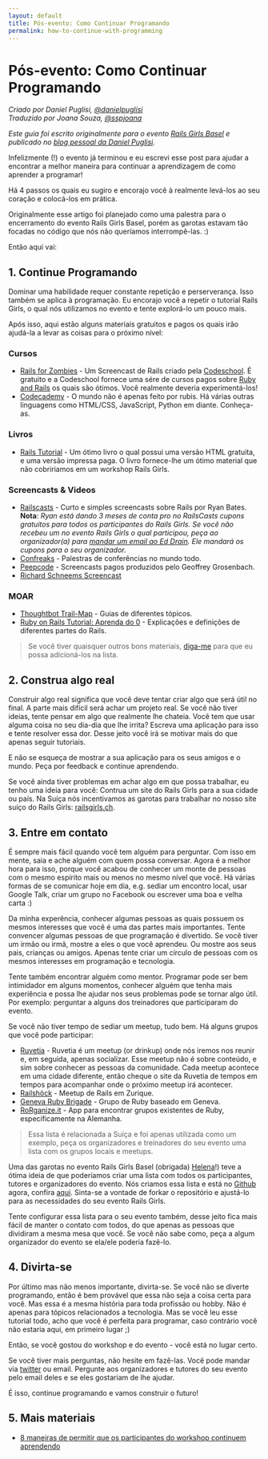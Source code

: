 ```yaml
---
layout: default
title: Pós-evento: Como Continuar Programando
permalink: how-to-continue-with-programming
---
```


# Pós-evento: Como Continuar Programando

*Criado por Daniel Puglisi, [@danielpuglisi](http://twitter.com/danielpuglisi)*  
*Traduzido por Joana Souza, [@sspjoana](https://www.twitter.com/sspjoana)*

*Este guia foi escrito originalmente para o evento [Rails Girls Basel](http://railsgirls.com/basel) e publicado no
 [blog pessoal da Daniel Puglisi](http://danielpuglisi.com/articles/2013/04/rails-girls-after-the-event-how-to-continue-with-programming).*

Infelizmente (!) o evento já terminou e eu escrevi esse post para ajudar a encontrar a melhor maneira para continuar a aprendizagem de como aprender a programar!

Há 4 passos os quais eu sugiro e encorajo você à realmente levá-los ao seu coração e colocá-los em prática.

Originalmente esse artigo foi planejado como uma palestra para o encerramento do evento Rails Girls Basel, porém as garotas estavam tão focadas no código que nós não queríamos interrompê-las. :)

Então aqui vai:

## 1. Continue Programando

Dominar uma habilidade requer constante repetição e perserverança.
Isso também se aplica à programação. Eu encorajo você a repetir o tutorial Rails Girls, o qual nós utilizamos no evento e tente explorá-lo um pouco mais.

Após isso, aqui estão alguns materiais gratuitos e pagos os quais irão ajudá-la a levar as coisas para o próximo nível:

### Cursos

* [Rails for Zombies](http://railsforzombies.org/) - Um Screencast de Rails criado pela [Codeschool](http://codeschool.com). É gratuito e a Codeschool fornece uma sére de cursos pagos sobre [Ruby and Rails](http://www.codeschool.com/paths/ruby#starting-rails) os quais são ótimos. Você realmente deveria experimentá-los!
* [Codecademy](http://www.codecademy.com/) - O mundo não é apenas feito por rubis. Há várias outras linguagens como HTML/CSS, JavaScript, Python em diante. Conheça-as.

### Livros

* [Rails Tutorial](http://ruby.railstutorial.org/) - Um ótimo livro o qual possui uma versão HTML gratuita, e uma versão impressa paga. O livro fornece-lhe um ótimo material que não cobririamos em um workshop Rails Girls.

### Screencasts & Videos

* [Railscasts](http://railscasts.com/) - Curto e simples screencasts sobre Rails por Ryan Bates.
  **Nota**: *Ryan está dando 3 meses de conta pro no RailsCasts cupons gratuitos para todos os participantes do Rails Girls.
 Se você não recebeu um no evento Rails Girls o qual participou, peça ao organizador(a) para [mandar um email ao Ed Drain](mailto:geekprogrammer.ed@gmail.com). Ele mandará os cupons para o seu organizador.*
* [Confreaks](http://www.confreaks.com/) - Palestras de conferências no mundo todo.
* [Peepcode](https://peepcode.com/) - Screencasts pagos produzidos pelo Geoffrey Grosenbach.
* [Richard Schneems Screencast](http://www.youtube.com/user/schneems/videos)

### MOAR

* [Thoughtbot Trail-Map](https://github.com/thoughtbot/trail-map) - Guias de diferentes tópicos.
* [Ruby on Rails Tutorial: Aprenda do 0](https://blog.udemy.com/ruby-on-rails-tutorial-learn-from-scratch/) - Explicações e definições de diferentes partes do Rails.

> Se você tiver quaisquer outros bons materiais, [diga-me](mailto:daniel@codegestalt.com) para que eu possa adicioná-los na lista.

## 2. Construa algo real

Construir algo real significa que você deve tentar criar algo que será útil no final.
A parte mais difícil será achar um projeto real.
Se você não tiver ideias, tente pensar em algo que realmente lhe chateia.
Você tem que usar alguma coisa no seu dia-dia que lhe irrita?
Escreva uma aplicação para isso e tente resolver essa dor.
Desse jeito você irá se motivar mais do que apenas seguir tutoriais.

E não se esqueça de mostrar a sua aplicação para os seus amigos e o mundo.
Peça por feedback e continue aprendendo.

Se você ainda tiver problemas em achar algo em que possa trabalhar, eu tenho uma ideia para você:
Contrua um site do Rails Girls para a sua cidade ou país. Na Suíça nós incentivamos as garotas para trabalhar
no nosso site suíço do Rails Girls: [railsgirls.ch](http://railsgirls.ch/).

## 3. Entre em contato

É sempre mais fácil quando você tem alguém para perguntar.
Com isso em mente, saia e ache alguém com quem possa conversar.
Agora é a melhor hora para isso, porque você acabou de conhecer um monte de pessoas com o mesmo espírito mais ou menos no mesmo nível que você.
Há várias formas de se comunicar hoje em dia,
e.g. sediar um encontro local, usar Google Talk, criar um grupo no Facebook ou escrever uma boa e velha carta :)

Da minha experência, conhecer algumas pessoas as quais possuem os mesmos interesses que você é uma das partes mais importantes.
Tente convencer algumas pessoas de que programação é divertido.
Se você tiver um irmão ou irmã, mostre a eles o que você aprendeu.
Ou mostre aos seus pais, crianças ou amigos.
Apenas tente criar um círculo de pessoas com os mesmos interesses em programação e tecnologia.

Tente também encontrar alguém como mentor.
Programar pode ser bem intimidador em alguns momentos,
conhecer alguém que tenha mais experiência e possa lhe ajudar nos seus problemas pode se tornar algo útil.
Por exemplo: perguntar a alguns dos treinadores que participaram do evento.

Se você não tiver tempo de sediar um meetup, tudo bem.
Há alguns grupos que você pode participar:

* [Ruvetia](http://ruvetia.org/) - Ruvetia é um meetup (or drinkup) onde nós iremos nos reunir e, em seguida, apenas socializar. Esse meetup não é sobre conteúdo, e sim sobre conhecer as pessoas da comunidade. Cada meetup acontece em uma cidade diferente, então cheque o site da Ruvetia de tempos em tempos para acompanhar onde o próximo meetup irá acontecer.
* [Railshöck](http://www.meetup.com/rubyonrails-ch/events/80098992/) - Meetup de Rails em Zurique.
* [Geneva Ruby Brigade](http://genevarb.com/) - Grupo de Ruby baseado em Geneva.
* [RoRganize.it](http://rorganize.it/) - App para encontrar grupos existentes de Ruby, especificamente na Alemanha.

> Essa lista é relacionada a Suíça e foi apenas utilizada como um exemplo, peça os organizadores e treinadores do seu evento uma lista com os grupos locais e meetups.

Uma das garotas no evento Rails Girls Basel (obrigada) [Helena](https://twitter.com/HBobbiRo)!) teve a ótima ideia de
que poderíamos criar uma lista com todos os participantes, tutores e organizadores do evento.
Nós criamos essa lista e está no [Github](https://github.com/RailsGirlsSwitzerland/attendees) agora, confira [aqui](http://railsgirlsswitzerland.github.io/attendees/site/2013_04_basel.html).
Sinta-se a vontade de forkar o repositório e ajustá-lo para as necessidades do seu evento Rails Girls.

Tente configurar essa lista para o seu evento também, desse jeito fica mais fácil de manter o contato com todos, do que
apenas as pessoas que dividiram a mesma mesa que você.
Se você não sabe como, peça a algum organizador do evento se ela/ele poderia fazê-lo.

## 4. Divirta-se

Por último mas não menos importante, divirta-se.
Se você não se diverte programando, então é bem provável que essa não seja a coisa certa para você.
Mas essa é a mesma história para toda profissão ou hobby.
Não é apenas para tópicos relacionados a tecnologia.
Mas se você leu esse tutorial todo, acho que você é perfeita para programar,
caso contrário você não estaria aqui, em primeiro lugar ;)

Então, se você gostou do workshop e do evento - você está no lugar certo.

Se você tiver mais perguntas, não hesite em fazê-las.
Você pode mandar via [twitter](https://twitter.com/railsgirls) ou email.
Pergunte aos organizadores e tutores do seu evento pelo email deles e se eles gostariam de lhe ajudar.

É isso, continue programando e vamos construir o futuro!

## 5. Mais materiais

- [8 maneiras de permitir que os participantes do workshop continuem aprendendo](http://pragtob.wordpress.com/2013/06/14/8-ways-to-enable-workshop-attendess-to-keep-learning/)

